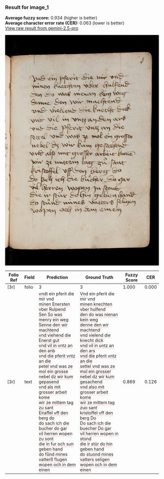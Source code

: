 ### Result for image_1
**Average fuzzy score:** 0.934 (higher is better)<br>**Average character error rate (CER):** 0.063 (lower is better)<br>[View raw result from gemini-2.5-pro](https://github.com/RISE-UNIBAS/humanities_data_benchmark/blob/main/results/2025-10-28/T0272/request_T0272_image_1.json)

<img src="https://github.com/RISE-UNIBAS/humanities_data_benchmark/blob/main/benchmarks/medieval_manuscripts/images/image_1.jpg?raw=true" alt="image_1" width="800px">

<style>
.diff { text-decoration: underline; text-decoration-color: #ffcccc; text-decoration-style: wavy; }
</style>

| Folio Ref | Field | Prediction | Ground Truth | Fuzzy Score | CER |
|-----------|-------|------------|--------------|-------------|-----|
| [3r] | folio | 3 | 3 | 1.000 | 0.000 |
| [3r] | text | <span class="diff">vndt</span> ein pferit die mir vnd<br><span class="diff">minen Enersten vber Rul</span>p<span class="diff">end<br>Sen So was menry ein weg<br>Senne den wir machtend<br>vnd viehend die Enerst gut<br>vnd vil in vntz an den anb<br>vnd die </span>p<span class="diff">ferit vntz an die<br></span>pe<span class="diff">tel vnd was ze mol ein grosse<br>nebel dz wir kum gepasend<br>vnd als mit grosser arbeit kome<br>wir ze mittem tag zu sant<br>Eiraffel vff den berg do<br>do sach ich die bucher do gar<br>vil herren wopen zu sont<br>die in fur och sun geben hand<br>do fůnd mines vatterß flugen<br>wopen och in dem einen</span> | <span class="diff">Vnd</span> ein pferit die mir vnd<br><span class="diff"> minen knechten vber hulfend<br> den do was nienan kein weg<br> denne den wir machtend<br> vnd vielend die knecht dick<br> vnd vil in untz an den ars<br> vnd die </span>p<span class="diff">ferit vntz an die <br> settel vnd was ze mol ein grosser<br> nebel dz wir kum gesachend<br> vnd also mit grosser arbeit kome<br> wir ze mittem tag zuo sant<br> kristoffel vff den berg Do<br> Do sach ich die buecher Do gar<br> vil herren wo</span>p<span class="diff">en in stond<br> die ir stür do hin geben hand<br> do stuond mines vatters seligen<br> wo</span>pe<span class="diff">n och in dem einen</span> | 0.869 | 0.126 |
